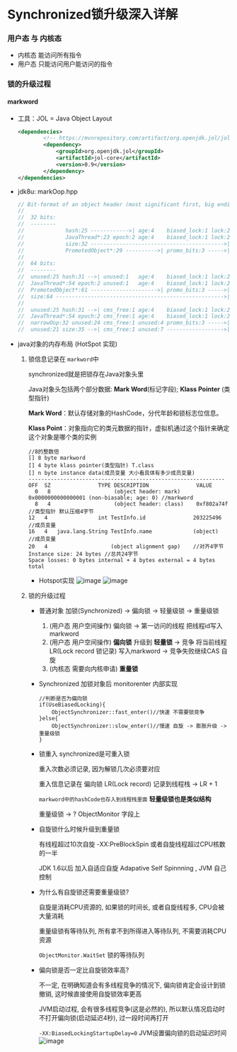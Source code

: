 Synchronized锁升级深入详解
===
### 用户态 与 内核态
* 内核态 能访问所有指令
* 用户态 只能访问用户能访问的指令

### 锁的升级过程
#### markword
* 工具：JOL = Java Object Layout
    ```xml
    <dependencies>
            <!-- https://mvnrepository.com/artifact/org.openjdk.jol/jol-core -->
            <dependency>
                <groupId>org.openjdk.jol</groupId>
                <artifactId>jol-core</artifactId>
                <version>0.9</version>
            </dependency>
    </dependencies>
    ```
* jdk8u: markOop.hpp
    ```java
    // Bit-format of an object header (most significant first, big endian layout below):
    //
    //  32 bits:
    //  --------
    //             hash:25 ------------>| age:4    biased_lock:1 lock:2 (normal object)
    //             JavaThread*:23 epoch:2 age:4    biased_lock:1 lock:2 (biased object)
    //             size:32 ------------------------------------------>| (CMS free block)
    //             PromotedObject*:29 ---------->| promo_bits:3 ----->| (CMS promoted object)
    //
    //  64 bits:
    //  --------
    //  unused:25 hash:31 -->| unused:1   age:4    biased_lock:1 lock:2 (normal object)
    //  JavaThread*:54 epoch:2 unused:1   age:4    biased_lock:1 lock:2 (biased object)
    //  PromotedObject*:61 --------------------->| promo_bits:3 ----->| (CMS promoted object)
    //  size:64 ----------------------------------------------------->| (CMS free block)
    //
    //  unused:25 hash:31 -->| cms_free:1 age:4    biased_lock:1 lock:2 (COOPs && normal object)
    //  JavaThread*:54 epoch:2 cms_free:1 age:4    biased_lock:1 lock:2 (COOPs && biased object)
    //  narrowOop:32 unused:24 cms_free:1 unused:4 promo_bits:3 ----->| (COOPs && CMS promoted object)
    //  unused:21 size:35 -->| cms_free:1 unused:7 ------------------>| (COOPs && CMS free block)
    ```
* java对象的内存布局 (HotSpot 实现)    
    1. 锁信息记录在 `markword`中

        synchronized就是把锁存在Java对象头里
        
        Java对象头包括两个部分数据: **Mark Word**(标记字段); **Klass Pointer** (类型指针)
        
        **Mark Word**：默认存储对象的HashCode，分代年龄和锁标志位信息。
        
        **Klass Point**：对象指向它的类元数据的指针，虚拟机通过这个指针来确定这个对象是哪个类的实例
        ```
        //8的整数倍
        [] 8 byte markword
        [] 4 byte klass pointer(类型指针) T.class
        [] n byte instance data(成员变量 大小看具体有多少成员变量)
        --------------------------------------------------------------
        OFF  SZ               TYPE DESCRIPTION               VALUE
          0   8                    (object header: mark)     0x0000000000000001 (non-biasable; age: 0) //markword
          8   4                    (object header: class)    0xf802a74f  //类型指针 默认压缩4字节
        12   4                int TestInfo.id               203225496 //成员变量
        16   4   java.lang.String TestInfo.name             (object)  //成员变量
        20   4                    (object alignment gap)    //对齐4字节
        Instance size: 24 bytes //总共24字节
        Space losses: 0 bytes internal + 4 bytes external = 4 bytes total
        ```
        * Hotspot实现
            ![image](https://i.imgur.com/GBXfmdQ.png)
            ![image](https://image-static.segmentfault.com/260/918/2609180466-4799c6800a5379d1)
    1. 锁的升级过程
        * 普通对象 加锁(Synchronized) -> 偏向锁 -> 轻量级锁 -> 重量级锁
            1. (用户态 用户空间操作)  偏向锁 ->  第一访问的线程 把线程id写入markword
            1. (用户态 用户空间操作) **偏向锁** 升级到 **轻量锁** -> 竞争 将当前线程LR(Lock record 锁记录) 写入markword -> 竞争失败继续CAS 自旋
            1. (内核态 需要向内核申请) **重量锁**
        * Synchronized 加锁对象后 monitorenter 内部实现
            ```
            //判断是否为偏向锁
            if(UseBiasedLocking){
                ObjectSynchronizer::fast_enter()//快速 不需要锁竞争
            }else{
                ObjectSynchronizer::slow_enter()//慢速 自旋 -> 膨胀升级 -> 重量级锁
            }
            ```   
        * 锁重入
            synchronized是可重入锁

            重入次数必须记录, 因为解锁几次必须要对应

            重入信息记录在 偏向锁 LR(Lock record) 记录到线程栈 -> LR + 1

            `markword中的hashCode也存入到线程栈里面`  **轻量级锁也是类似结构**

            重量级锁 -> ? ObjectMonitor 字段上
        * 自旋锁什么时候升级到重量锁 

            有线程超过10次自旋 -XX:PreBlockSpin 或者自旋线程超过CPU核数的一半

            JDK 1.6以后 加入自适应自旋 Adapative Self Spinnning , JVM 自己控制   
        * 为什么有自旋锁还需要重量级锁?    
            
            自旋是消耗CPU资源的, 如果锁的时间长, 或者自旋线程多, CPU会被大量消耗

            重量级锁有等待队列, 所有拿不到所得进入等待队列, 不需要消耗CPU资源

            `ObjectMonitor.WaitSet` 锁的等待队列
        * 偏向锁是否一定比自旋锁效率高?

            不一定, 在明确知道会有多线程竞争的情况下, 偏向锁肯定会设计到锁撤销, 这时候直接使用自旋锁效率更高

            JVM启动过程, 会有很多线程竞争(这是必然的), 所以默认情况启动时不打开偏向锁(启动延迟4秒), 过一段时间再打开

            `-XX:BiasedLockingStartupDelay=0` JVM设置偏向锁的启动延迟时间
        ![image](https://i.imgur.com/xDwBciC.png)